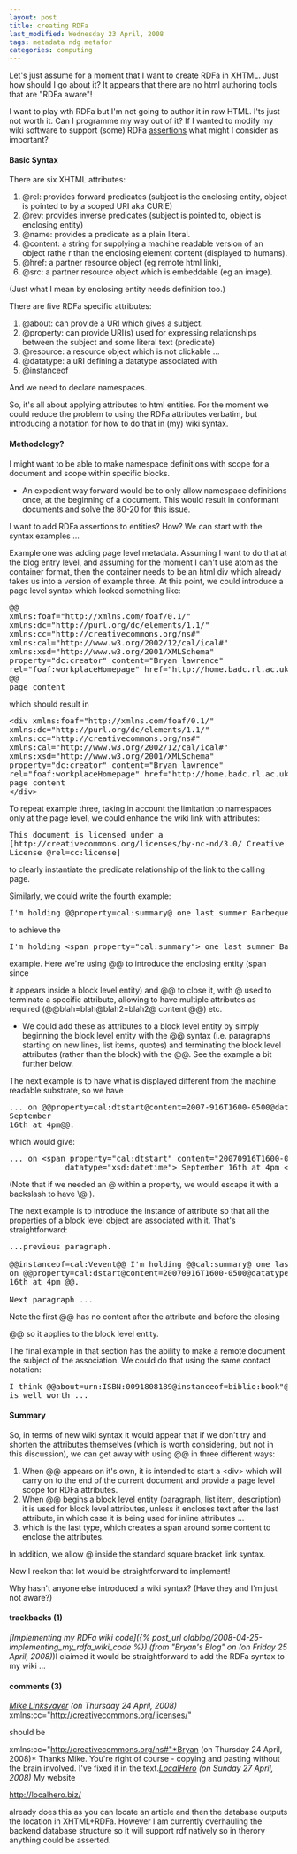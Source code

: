 ```yaml
---
layout: post
title: creating RDFa
last_modified: Wednesday 23 April, 2008
tags: metadata ndg metafor
categories: computing
---
```

Let's just assume for a moment that I want to create RDFa in XHTML. Just how should I go about it? It appears that there are no html authoring tools that are "RDFa aware"!

I want to play wth RDFa but I'm not going to author it in raw HTML. I'ts just not worth it. Can I programme my
way out of it? If I wanted to modify my wiki software to support (some) RDFa [assertions](http://www.w3.org/TR/2008/WD-rdfa-syntax-20080221/#s_Syntax_overview) what might I consider as important?

####  Basic Syntax  

There are six XHTML attributes:1. @rel: provides forward predicates (subject is the enclosing entity, object is
pointed to by a scoped URI aka CURIE)1. @rev: provides inverse predicates (subject is pointed to, object is enclosing
entity)1. @name: provides a predicate as a plain literal.1. @content: a string for supplying a machine readable version of an object rathe
r than the enclosing element content (displayed to humans).1. @href: a partner resource object (eg remote html link),1. @src: a partner resource object which is embeddable (eg an image).

(Just what I mean by enclosing entity needs definition too.)

 There are five RDFa specific attributes:
1. @about: can provide a URI which gives a subject.1. @property: can provide URI(s) used for expressing relationships between the subject and some literal text (predicate)1. @resource: a resource object which is not clickable ...1. @datatype: a uRI defining a datatype associated with1. @instanceof

And we need to declare namespaces.

So, it's all about applying attributes to html entities. For the moment we could reduce
the problem to using the RDFa attributes verbatim, but introducing a notation
for how to do that in (my) wiki syntax.

####  Methodology?  

I might want to be able to make namespace definitions with scope for a document
and scope within specific blocks.
* An expedient way forward would be to only allow namespace definitions once, at the beginning of a document. This would result in conformant documents and solve the 80-20 for this issue.

I want to add RDFa assertions to entities? How? We can start with the syntax examples ...

Example one was adding page level metadata. Assuming I want to do that at the blog entry level, and assuming for the moment I can't use atom as the container format, then the container needs to be an
html div which already takes us into a version of example three. At this point,
we could introduce a page level syntax which looked something like:<pre>
@@
xmlns:foaf="http://xmlns.com/foaf/0.1/"
xmlns:dc="http://purl.org/dc/elements/1.1/"
xmlns:cc="http://creativecommons.org/ns#"
xmlns:cal="http://www.w3.org/2002/12/cal/ical#"
xmlns:xsd="http://www.w3.org/2001/XMLSchema"
property="dc:creator" content="Bryan lawrence"
rel="foaf:workplaceHomepage" href="http://home.badc.rl.ac.uk/lawrence"
@@
page content</pre> which should result in<pre>
&lt;div xmlns:foaf="http://xmlns.com/foaf/0.1/"
xmlns:dc="http://purl.org/dc/elements/1.1/"
xmlns:cc="http://creativecommons.org/ns#"
xmlns:cal="http://www.w3.org/2002/12/cal/ical#"
xmlns:xsd="http://www.w3.org/2001/XMLSchema"
property="dc:creator" content="Bryan lawrence"
rel="foaf:workplaceHomepage" href="http://home.badc.rl.ac.uk/lawrence"&gt;
page content
&lt;/div&gt;</pre>
To repeat example three, taking in account the limitation to namespaces only at
the page level, we could
enhance the wiki link with attributes:<pre>
This document is licensed under a
[http://creativecommons.org/licenses/by-nc-nd/3.0/ Creative Commons
License @rel=cc:license]</pre> to clearly instantiate the predicate relationship of the link to the calling page.

Similarly, we could write the fourth example:<pre>
I'm holding @@property=cal:summary@ one last summer Barbeque@@</pre> to achieve the<pre>
I'm holding &lt;span property="cal:summary"&gt; one last summer Barbecue&lt;/span&gt; ...</pre> example. Here we're using @@ to introduce the enclosing entity (span since
it appears inside
a block level entity) and @@ to close it, with @ used to terminate a specific attribute, allowing to have
multiple attributes as required (@@blah=blah@blah2=blah2@ content @@) etc.
* We could add these as attributes to a block level entity by simply beginning
the block level entity
with the @@ syntax (i.e. paragraphs starting on new lines, list items, quotes) and terminating the block level attributes (rather than the block) with the @@. See the example a bit further below.

The next example is to have what is displayed different from the machine readable substrate, so
we have<pre>
... on @@property=cal:dtstart@content=2007-916T1600-0500@datatype=xsd:datetime@
September
16th at 4pm@@.</pre>
which would give:<pre>
... on &lt;span property="cal:dtstart" content="20070916T1600-0500"
            datatype="xsd:datetime"&gt; September 16th at 4pm &lt;/span&gt;.</pre> (Note that if we needed an @ within a property, we would escape it with a backslash to have \@ ).

The next example is to introduce the instance of attribute so that all the properties of a block
level object are associated with it. That's straightforward:<pre>
...previous paragraph.

@@instanceof=cal:Vevent@@ I'm holding @@cal:summary@ one last summer barbeque@@
on @@property=cal:dstart@content=20070916T1600-0500@datatype=xsd:datetime@ September
16th at 4pm @@.

Next paragraph ...</pre> Note the first @@ has no content after the attribute and before the closing
 @@ so it applies to the block level entity.

The final example in that section has the ability to make a remote document the
subject
of the association. We could do that using the same contact notation:<pre>
I think @@about=urn:ISBN:0091808189@instanceof=biblio:book"@ White's book 'Canteen Cuisine@@
is well worth ...</pre>
####  Summary  

So, in terms of new wiki syntax it would appear that if we don't try and shorten
 the attributes themselves
(which is worth considering, but not in this discussion), we can get away with using @@ in three
different ways:1. When @@ appears on it's own, it is intended to start a &lt;div&gt; which will carry
on to the end
of the current document and provide a page level scope for RDFa attributes.1. When @@ begins a block level entity (paragraph, list item, description) it is
used for block
level attributes, unless it encloses text after the last attribute, in which case it is being used for inline
attributes ...1. which is the last type, which creates a span around some content to enclose the attributes.

In addition, we allow @ inside the standard square bracket link syntax.

Now I reckon that lot would be straightforward to implement!

Why hasn't anyone else introduced a wiki syntax? (Have they and I'm just not aware?)

#### trackbacks (1)
*[Implementing my RDFa wiki code]({% post_url oldblog/2008-04-25-implementing_my_rdfa_wiki_code %}) (from "Bryan's Blog" on (on Friday 25 April, 2008)*)I claimed it would be straightforward to add the RDFa syntax to my wiki ...

#### comments (3)
*[Mike Linksvayer](http://wiki.creativecommons.org/User:Mike_Linksvayer) (on Thursday 24 April, 2008)*
xmlns:cc="http://creativecommons.org/licenses/"

should be

xmlns:cc="http://creativecommons.org/ns#"*Bryan (on Thursday 24 April, 2008)*
Thanks Mike. You're right of course - copying and pasting without the brain involved. I've fixed it in the text.*[LocalHero](http://localhero.biz/) (on Sunday 27 April, 2008)*
My website 

http://localhero.biz/

already does this as you can locate an article and then the database outputs the location in XHTML+RDFa. However I am currently overhauling the backend database structure so it will support rdf natively so in therory anything could be asserted. 